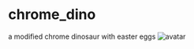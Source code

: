 # chrome_dino
a modified chrome dinosaur with easter eggs
![avatar](http://hbimg.huabanimg.com/0fb77be9be36493e87377d3fbfbd0d7377409e99191ba-FHwOzh_fw658)
